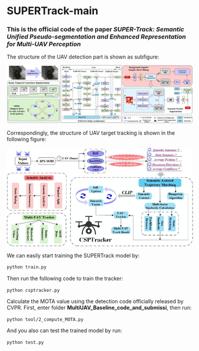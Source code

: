 # SUPERTrack-main

### This is the official code of the paper ***SUPER-Track: Semantic Unified Pseudo-segmentation and Enhanced Representation for Multi-UAV Perception***

The structure of the UAV detection part is shown as subfigure:

![IPS-SOD](https://github.com/sunbeam-kkt/SUPERTrack-main/blob/main/docs/SBD-based%20on%20YOLOv13.jpg)

Correspondingly, the structure of UAV target tracking is shown in the following figure:

![CSPTracker](https://github.com/sunbeam-kkt/SUPERTrack-main/blob/main/docs/CSPTracker.jpg)

We can easily start training the SUPERTrack model by:

```python
python train.py
```

Then run the following code to train the tracker:

```python csptracker.py```

Calculate the MOTA value using the detection code officially released by CVPR. First, enter folder __MultiUAV_Baseline_code_and_submissi__, then run:

```python tool/2_compute_MOTA.py```

And you also can test the trained model by run:

```python test.py```

